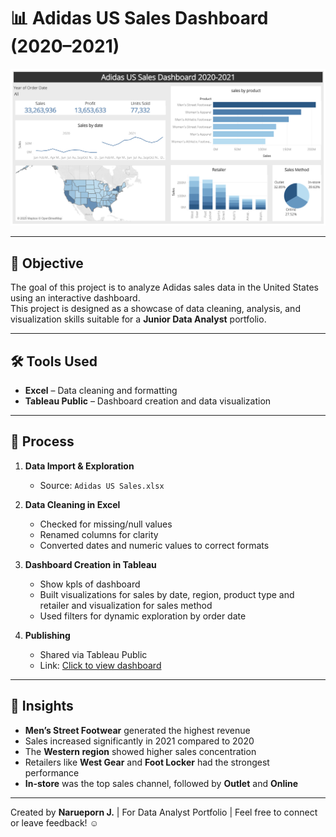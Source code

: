 # 📊 Adidas US Sales Dashboard (2020–2021)

![Dashboard Preview](./Dashboard.png)

---

## 🎯 Objective

The goal of this project is to analyze Adidas sales data in the United States using an interactive dashboard.  
This project is designed as a showcase of data cleaning, analysis, and visualization skills suitable for a **Junior Data Analyst** portfolio.

---

## 🛠 Tools Used

- **Excel** – Data cleaning and formatting  
- **Tableau Public** – Dashboard creation and data visualization  

---

## 🧩 Process

1. **Data Import & Exploration**
   - Source: `Adidas US Sales.xlsx`

2. **Data Cleaning in Excel**
   - Checked for missing/null values
   - Renamed columns for clarity
   - Converted dates and numeric values to correct formats

3. **Dashboard Creation in Tableau**
   - Show kpls of dashboard
   - Built visualizations for sales by date, region, product type and retailer and visualization for sales method
   - Used filters for dynamic exploration by order date
   
4. **Publishing**
   - Shared via Tableau Public  
   - Link: [Click to view dashboard](https://public.tableau.com/app/profile/narueporn.j/viz/AdidasUSSalesDashboard_17493753391160/Dashboard2#1)

---

## 🔰 Insights

- **Men’s Street Footwear** generated the highest revenue
- Sales increased significantly in 2021 compared to 2020
- The **Western region** showed higher sales concentration
- Retailers like **West Gear** and **Foot Locker** had the strongest performance
- **In-store** was the top sales channel, followed by **Outlet** and **Online**

---

Created by **Narueporn J.** | For Data Analyst Portfolio | Feel free to connect or leave feedback! ☺
